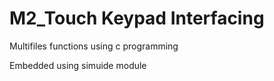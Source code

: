 # M2_Touch Keypad Interfacing
Multifiles functions using c programming

Embedded using simuide module
